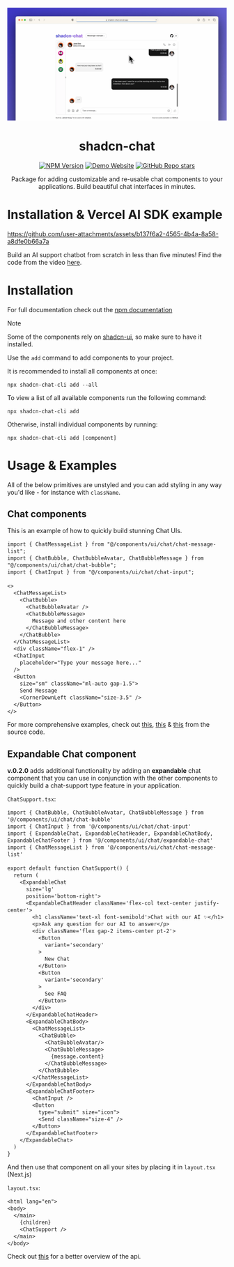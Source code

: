 [<img src="shadcn-preview.png">](https://shadcn-chat.vercel.app/)

<h1 align="center">shadcn-chat</h1>
<div align="center">

[![NPM Version](https://img.shields.io/npm/v/shadcn-chat-cli)](https://www.npmjs.com/package/shadcn-chat-cli)
[![Demo Website](https://img.shields.io/website?url=https%3A%2F%2Fshadcn-chat.vercel.app%2F)](https://shadcn-chat.vercel.app/)
[![GitHub Repo stars](https://img.shields.io/github/stars/jakobhoeg/shadcn-chat)](https://github.com/jakobhoeg/shadcn-chat/stargazers)

</div>

<p align="center">Package for adding customizable and re-usable chat components to your applications. Build beautiful chat interfaces in minutes.</p>

# Installation & Vercel AI SDK example

https://github.com/user-attachments/assets/b137f6a2-4565-4b4a-8a58-a8dfe0b66a7a

Build an AI support chatbot from scratch in less than five minutes! Find the code from the video [here](https://github.com/jakobhoeg/shadcn-chat/tree/master/examples/shadcn-chat-example-vercel-ai).

# Installation

For full documentation check out the [npm documentation](https://www.npmjs.com/package/shadcn-chat-cli)

> [!NOTE]
> Some of the components rely on [shadcn-ui](https://ui.shadcn.com/docs/installation), so make sure to have it installed.

Use the `add` command to add components to your project.

It is recommended to install all components at once:

```
npx shadcn-chat-cli add --all
```

To view a list of all available components run the following command:

```
npx shadcn-chat-cli add
```

Otherwise, install individual components by running:

```
npx shadcn-chat-cli add [component]
```

# Usage & Examples

All of the below primitives are unstyled and you can add styling in any way you'd like - for instance with `className`.

## Chat components

This is an example of how to quickly build stunning Chat UIs.

```
import { ChatMessageList } from "@/components/ui/chat/chat-message-list";
import { ChatBubble, ChatBubbleAvatar, ChatBubbleMessage } from "@/components/ui/chat/chat-bubble";
import { ChatInput } from "@/components/ui/chat/chat-input";

<>
  <ChatMessageList>
    <ChatBubble>
      <ChatBubbleAvatar />
      <ChatBubbleMessage>
        Message and other content here
      </ChatBubbleMessage>
    </ChatBubble>
  </ChatMessageList>
  <div className="flex-1" />
  <ChatInput
    placeholder="Type your message here..."
  />
  <Button
    size="sm" className="ml-auto gap-1.5">
    Send Message
    <CornerDownLeft className="size-3.5" />
  </Button>
</>
```

For more comprehensive examples, check out [this](https://github.com/jakobhoeg/shadcn-chat/blob/master/apps/www/src/app/chatbot/page.tsx#L121-L220), [this](https://github.com/jakobhoeg/shadcn-chat/blob/master/apps/www/src/app/chatbot2/page.tsx#L122-L221) & [this](https://github.com/jakobhoeg/shadcn-chat/blob/master/apps/www/src/components/chat/chat-list.tsx) from the source code.

## Expandable Chat component

**v.0.2.0** adds additional functionality by adding an **expandable** chat component that you can use in conjunction with the other components to quickly build a chat-support type feature in your application.

`ChatSupport.tsx`:

```
import { ChatBubble, ChatBubbleAvatar, ChatBubbleMessage } from '@/components/ui/chat/chat-bubble'
import { ChatInput } from '@/components/ui/chat/chat-input'
import { ExpandableChat, ExpandableChatHeader, ExpandableChatBody, ExpandableChatFooter } from '@/components/ui/chat/expandable-chat'
import { ChatMessageList } from '@/components/ui/chat/chat-message-list'

export default function ChatSupport() {
  return (
    <ExpandableChat
      size='lg'
      position='bottom-right'>
      <ExpandableChatHeader className='flex-col text-center justify-center'>
        <h1 className='text-xl font-semibold'>Chat with our AI ✨</h1>
        <p>Ask any question for our AI to answer</p>
        <div className='flex gap-2 items-center pt-2'>
          <Button
            variant='secondary'
          >
            New Chat
          </Button>
          <Button
            variant='secondary'
          >
            See FAQ
          </Button>
        </div>
      </ExpandableChatHeader>
      <ExpandableChatBody>
        <ChatMessageList>
          <ChatBubble>
            <ChatBubbleAvatar/>
            <ChatBubbleMessage>
              {message.content}
            </ChatBubbleMessage>
          </ChatBubble>
        </ChatMessageList>
      </ExpandableChatBody>
      <ExpandableChatFooter>
        <ChatInput />
        <Button
          type="submit" size="icon">
          <Send className="size-4" />
        </Button>
      </ExpandableChatFooter>
    </ExpandableChat>
  )
}
```

And then use that component on all your sites by placing it in `layout.tsx` (Next.js)

`layout.tsx`:

```
<html lang="en">
<body>
  </main>
    {children}
    <ChatSupport />
  </main>
</body>
```

Check out [this](https://github.com/jakobhoeg/shadcn-chat/blob/master/apps/www/src/components/chat/chat-support.tsx#L73-L156) for a better overview of the api.
